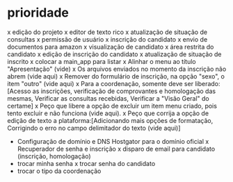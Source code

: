 # prioridade

x edição do projeto
x editor de texto rico
x atualização de situação de consultas
x permissão de usuário
x inscrição do candidato 
x envio de documentos para amazon
x visualização de candidato
x área restrita do candidato
x edição de inscrição do candidato
x atualização de situação de inscrito
x colocar a main_app para listar
x Alinhar o menu ao título "Apresentação" (vide) 
x Os arquivos enviados no momento da inscrição não abrem (vide aqui)
x Remover do formulário de inscrição, na opção "sexo", o item "outro" (vide aqui)
x Para a coordenação, somente deve ser liberado: [Acesso as inscrições, verificação de comprovantes e homologação das mesmas, Verificar as consultas recebidas, Verificar a "Visão Geral" do certame]
x Peço que libere a opção de excluir um item menu criado, pois tento excluir e não funciona (vide aqui). 
x Peço que corrija a opção de edição de texto a plataforma:[Adicionando mais opções de formatação, Corrigindo o erro no campo delimitador do texto (vide aqui)]


- Configuração de domínio e DNS Hostgator para o domínio oficial
x Recuperador de senha e inscrição
x disparo de email para candidato (inscrição, homologação)
- trocar minha senha
x trocar senha do candidato
- trocar o tipo da coordenação